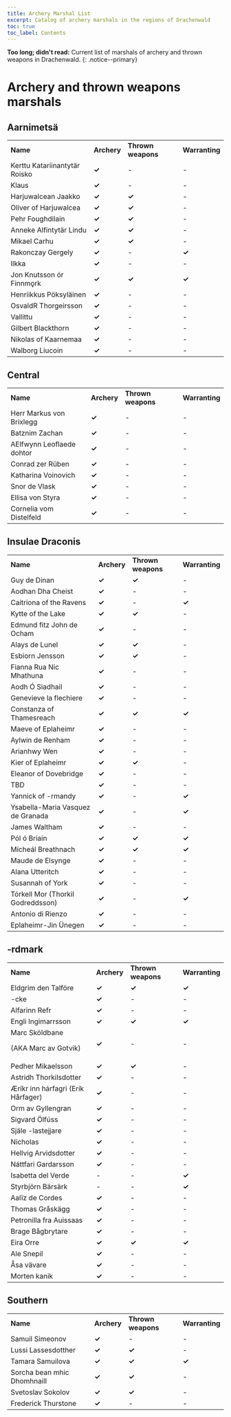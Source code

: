 ```yaml
---
title: Archery Marshal List 
excerpt: Catalog of archery marshals in the regions of Drachenwald
toc: true
toc_label: Contents
---
```


__Too long; didn't read:__ Current list of marshals of archery and thrown weapons in Drachenwald. 
{: .notice--primary}

# Archery and thrown weapons marshals 


## Aarnimetsä


<table>
  <tr>
   <td><strong>Name</strong>
   </td>
   <td><strong>Archery</strong>
   </td>
   <td><strong>Thrown weapons</strong>
   </td>
   <td><strong>Warranting</strong>
   </td>
  </tr>
  <tr>
   <td>Kerttu Katariinantytär Roisko
   </td>
   <td><strong>✓</strong>
   </td>
   <td>-
   </td>
   <td>-
   </td>
  </tr>
  <tr>
   <td>Klaus
   </td>
   <td><strong>✓</strong>
   </td>
   <td>-
   </td>
   <td>-
   </td>
  </tr>
  <tr>
   <td>Harjuwalcean Jaakko
   </td>
   <td><strong>✓</strong>
   </td>
   <td><strong>✓</strong>
   </td>
   <td>-
   </td>
  </tr>
  <tr>
   <td>Oliver of Harjuwalcea
   </td>
   <td><strong>✓</strong>
   </td>
   <td><strong>✓</strong>
   </td>
   <td>-
   </td>
  </tr>
  <tr>
   <td>Pehr Foughdilain
   </td>
   <td><strong>✓</strong>
   </td>
   <td><strong>✓</strong>
   </td>
   <td>-
   </td>
  </tr>
  <tr>
   <td>Anneke Alfintytär Lindu
   </td>
   <td><strong>✓</strong>
   </td>
   <td><strong>✓</strong>
   </td>
   <td>-
   </td>
  </tr>
  <tr>
   <td>Mikael Carhu
   </td>
   <td><strong>✓</strong>
   </td>
   <td><strong>✓</strong>
   </td>
   <td>-
   </td>
  </tr>
  <tr>
   <td>Rakonczay Gergely
   </td>
   <td><strong>✓</strong>
   </td>
   <td>-
   </td>
   <td><strong>✓</strong>
   </td>
  </tr>
  <tr>
   <td>Ilkka
   </td>
   <td><strong>✓</strong>
   </td>
   <td>-
   </td>
   <td>-
   </td>
  </tr>
  <tr>
   <td>Jon Knutsson ór Finnmǫrk
   </td>
   <td><strong>✓</strong>
   </td>
   <td><strong>✓</strong>
   </td>
   <td><strong>✓</strong>
   </td>
  </tr>
  <tr>
   <td>Henriikkus Pöksyläinen
   </td>
   <td><strong>✓</strong>
   </td>
   <td>-
   </td>
   <td>-
   </td>
  </tr>
  <tr>
   <td>OsvaldR Thorgeirsson
   </td>
   <td><strong>✓</strong>
   </td>
   <td>-
   </td>
   <td>-
   </td>
  </tr>
  <tr>
   <td>Vallittu
   </td>
   <td><strong>✓</strong>
   </td>
   <td>-
   </td>
   <td>-
   </td>
  </tr>
  <tr>
   <td>Gilbert Blackthorn
   </td>
   <td><strong>✓</strong>
   </td>
   <td>-
   </td>
   <td>-
   </td>
  </tr>
  <tr>
   <td>Nikolas of Kaarnemaa
   </td>
   <td><strong>✓</strong>
   </td>
   <td>-
   </td>
   <td>-
   </td>
  </tr>
  <tr>
   <td>Walborg Liucoin
   </td>
   <td><strong>✓</strong>
   </td>
   <td>-
   </td>
   <td>-
   </td>
  </tr>
</table>



## Central


<table>
  <tr>
   <td><strong>Name</strong>
   </td>
   <td><strong>Archery</strong>
   </td>
   <td><strong>Thrown weapons</strong>
   </td>
   <td><strong>Warranting</strong>
   </td>
  </tr>
  <tr>
   <td>Herr Markus von Brixlegg
   </td>
   <td><strong>✓</strong>
   </td>
   <td>-
   </td>
   <td>-
   </td>
  </tr>
  <tr>
   <td>Batznim Zachan
   </td>
   <td><strong>✓</strong>
   </td>
   <td>-
   </td>
   <td>-
   </td>
  </tr>
  <tr>
   <td>AElfwynn Leoflaede dohtor
   </td>
   <td><strong>✓</strong>
   </td>
   <td>-
   </td>
   <td>-
   </td>
  </tr>
  <tr>
   <td>Conrad zer Rüben
   </td>
   <td><strong>✓</strong>
   </td>
   <td>-
   </td>
   <td>-
   </td>
  </tr>
  <tr>
   <td>Katharina Voinovich
   </td>
   <td><strong>✓</strong>
   </td>
   <td>-
   </td>
   <td>-
   </td>
  </tr>
  <tr>
   <td>Snor de Vlask
   </td>
   <td><strong>✓</strong>
   </td>
   <td>-
   </td>
   <td>-
   </td>
  </tr>
  <tr>
   <td>Ellisa von Styra
   </td>
   <td><strong>✓</strong>
   </td>
   <td>-
   </td>
   <td>-
   </td>
  </tr>
  <tr>
   <td>Cornelia vom Distelfeld
   </td>
   <td><strong>✓</strong>
   </td>
   <td>-
   </td>
   <td>-
   </td>
  </tr>
</table>



## Insulae Draconis


<table>
  <tr>
   <td><strong>Name</strong>
   </td>
   <td><strong>Archery</strong>
   </td>
   <td><strong>Thrown weapons</strong>
   </td>
   <td><strong>Warranting</strong>
   </td>
  </tr>
  <tr>
   <td>Guy de Dinan
   </td>
   <td><strong>✓</strong>
   </td>
   <td><strong>✓</strong>
   </td>
   <td>-
   </td>
  </tr>
  <tr>
   <td>Aodhan Dha Cheist
   </td>
   <td><strong>✓</strong>
   </td>
   <td>-
   </td>
   <td>-
   </td>
  </tr>
  <tr>
   <td>Caitriona of the Ravens
   </td>
   <td><strong>✓</strong>
   </td>
   <td>-
   </td>
   <td><strong>✓</strong>
   </td>
  </tr>
  <tr>
   <td>Kytte of the Lake
   </td>
   <td><strong>✓</strong>
   </td>
   <td><strong>✓</strong>
   </td>
   <td>-
   </td>
  </tr>
  <tr>
   <td>Edmund fitz John de Ocham
   </td>
   <td><strong>✓</strong>
   </td>
   <td>-
   </td>
   <td>-
   </td>
  </tr>
  <tr>
   <td>Alays de Lunel
   </td>
   <td><strong>✓</strong>
   </td>
   <td><strong>✓</strong>
   </td>
   <td>-
   </td>
  </tr>
  <tr>
   <td>Esbiorn Jensson
   </td>
   <td><strong>✓</strong>
   </td>
   <td><strong>✓</strong>
   </td>
   <td>-
   </td>
  </tr>
  <tr>
   <td>Fianna Rua Nic Mhathuna
   </td>
   <td><strong>✓</strong>
   </td>
   <td>-
   </td>
   <td>-
   </td>
  </tr>
  <tr>
   <td>Aodh Ó Siadhail
   </td>
   <td><strong>✓</strong>
   </td>
   <td>-
   </td>
   <td>-
   </td>
  </tr>
  <tr>
   <td>Genevieve la flechiere
   </td>
   <td><strong>✓</strong>
   </td>
   <td>-
   </td>
   <td>-
   </td>
  </tr>
  <tr>
   <td>Constanza of Thamesreach
   </td>
   <td><strong>✓</strong>
   </td>
   <td><strong>✓</strong>
   </td>
   <td><strong>✓</strong>
   </td>
  </tr>
  <tr>
   <td>Maeve of Eplaheimr
   </td>
   <td><strong>✓</strong>
   </td>
   <td>-
   </td>
   <td>-
   </td>
  </tr>
  <tr>
   <td>Aylwin de Renham
   </td>
   <td><strong>✓</strong>
   </td>
   <td>-
   </td>
   <td>-
   </td>
  </tr>
  <tr>
   <td>Arianhwy Wen
   </td>
   <td><strong>✓</strong>
   </td>
   <td>-
   </td>
   <td>-
   </td>
  </tr>
  <tr>
   <td>Kier of Eplaheimr
   </td>
   <td><strong>✓</strong>
   </td>
   <td><strong>✓</strong>
   </td>
   <td>-
   </td>
  </tr>
  <tr>
   <td>Eleanor of Dovebridge
   </td>
   <td><strong>✓</strong>
   </td>
   <td>-
   </td>
   <td>-
   </td>
  </tr>
  <tr>
   <td>TBD
   </td>
   <td><strong>✓</strong>
   </td>
   <td>-
   </td>
   <td>-
   </td>
  </tr>
  <tr>
   <td>Yannick of -rmandy
   </td>
   <td><strong>✓</strong>
   </td>
   <td>-
   </td>
   <td><strong>✓</strong>
   </td>
  </tr>
  <tr>
   <td>Ysabella-Maria Vasquez de Granada
   </td>
   <td><strong>✓</strong>
   </td>
   <td>-
   </td>
   <td><strong>✓</strong>
   </td>
  </tr>
  <tr>
   <td>James Waltham
   </td>
   <td><strong>✓</strong>
   </td>
   <td>-
   </td>
   <td>-
   </td>
  </tr>
  <tr>
   <td>Pól ó Briain
   </td>
   <td><strong>✓</strong>
   </td>
   <td><strong>✓</strong>
   </td>
   <td><strong>✓</strong>
   </td>
  </tr>
  <tr>
   <td>Mícheál Breathnach
   </td>
   <td><strong>✓</strong>
   </td>
   <td><strong>✓</strong>
   </td>
   <td><strong>✓</strong>
   </td>
  </tr>
  <tr>
   <td>Maude de Elsynge
   </td>
   <td><strong>✓</strong>
   </td>
   <td>-
   </td>
   <td>-
   </td>
  </tr>
  <tr>
   <td>Alana Utteritch
   </td>
   <td><strong>✓</strong>
   </td>
   <td>-
   </td>
   <td>-
   </td>
  </tr>
  <tr>
   <td>Susannah of York
   </td>
   <td><strong>✓</strong>
   </td>
   <td>-
   </td>
   <td>-
   </td>
  </tr>
  <tr>
   <td>Tórkell Mor (Thorkil Godreddsson)
   </td>
   <td><strong>✓</strong>
   </td>
   <td>-
   </td>
   <td><strong>✓</strong>
   </td>
  </tr>
  <tr>
   <td>Antonio di Rienzo
   </td>
   <td><strong>✓</strong>
   </td>
   <td>-
   </td>
   <td>-
   </td>
  </tr>
  <tr>
   <td>Eplaheimr-Jin Ünegen
   </td>
   <td><strong>✓</strong>
   </td>
   <td>-
   </td>
   <td>-
   </td>
  </tr>
</table>



## -rdmark


<table>
  <tr>
   <td><strong>Name</strong>
   </td>
   <td><strong>Archery</strong>
   </td>
   <td><strong>Thrown weapons</strong>
   </td>
   <td><strong>Warranting</strong>
   </td>
  </tr>
  <tr>
   <td>Eldgrim den Talföre
   </td>
   <td><strong>✓</strong>
   </td>
   <td><strong>✓</strong>
   </td>
   <td><strong>✓</strong>
   </td>
  </tr>
  <tr>
   <td>-cke
   </td>
   <td><strong>✓</strong>
   </td>
   <td>-
   </td>
   <td>-
   </td>
  </tr>
  <tr>
   <td>Alfarinn Refr
   </td>
   <td><strong>✓</strong>
   </td>
   <td>-
   </td>
   <td>-
   </td>
  </tr>
  <tr>
   <td>Engli Ingimarrsson
   </td>
   <td><strong>✓</strong>
   </td>
   <td><strong>✓</strong>
   </td>
   <td><strong>✓</strong>
   </td>
  </tr>
  <tr>
   <td>Marc Sköldbane
<p>
(AKA Marc av Gotvik)
   </td>
   <td><strong>✓</strong>
   </td>
   <td>-
   </td>
   <td>-
   </td>
  </tr>
  <tr>
   <td>Pedher Mikaelsson
   </td>
   <td><strong>✓</strong>
   </td>
   <td><strong>✓</strong>
   </td>
   <td>-
   </td>
  </tr>
  <tr>
   <td>Astridh Thorkilsdotter
   </td>
   <td><strong>✓</strong>
   </td>
   <td>-
   </td>
   <td>-
   </td>
  </tr>
  <tr>
   <td>Æríkr inn hárfagri (Erik Hårfager)
   </td>
   <td><strong>✓</strong>
   </td>
   <td>-
   </td>
   <td>-
   </td>
  </tr>
  <tr>
   <td>Orm av Gyllengran
   </td>
   <td><strong>✓</strong>
   </td>
   <td>-
   </td>
   <td>-
   </td>
  </tr>
  <tr>
   <td>Sigvard Ölfúss
   </td>
   <td><strong>✓</strong>
   </td>
   <td>-
   </td>
   <td>-
   </td>
  </tr>
  <tr>
   <td>Själe -lastejjare
   </td>
   <td><strong>✓</strong>
   </td>
   <td>-
   </td>
   <td>-
   </td>
  </tr>
  <tr>
   <td>Nicholas
   </td>
   <td><strong>✓</strong>
   </td>
   <td>-
   </td>
   <td>-
   </td>
  </tr>
  <tr>
   <td>Hellvig Arvidsdotter
   </td>
   <td><strong>✓</strong>
   </td>
   <td>-
   </td>
   <td>-
   </td>
  </tr>
  <tr>
   <td>Náttfari Gardarsson
   </td>
   <td><strong>✓</strong>
   </td>
   <td>-
   </td>
   <td>-
   </td>
  </tr>
  <tr>
   <td>Isabetta del Verde
   </td>
   <td>-
   </td>
   <td>-
   </td>
   <td><strong>✓</strong>
   </td>
  </tr>
  <tr>
   <td>Styrbjörn Bärsärk
   </td>
   <td>-
   </td>
   <td>-
   </td>
   <td><strong>✓</strong>
   </td>
  </tr>
  <tr>
   <td>Aalïz de Cordes
   </td>
   <td><strong>✓</strong>
   </td>
   <td>-
   </td>
   <td>-
   </td>
  </tr>
  <tr>
   <td>Thomas Gråskägg
   </td>
   <td><strong>✓</strong>
   </td>
   <td>-
   </td>
   <td>-
   </td>
  </tr>
  <tr>
   <td>Petronilla fra Auissaas
   </td>
   <td><strong>✓</strong>
   </td>
   <td>-
   </td>
   <td>-
   </td>
  </tr>
  <tr>
   <td>Brage Bågbrytare
   </td>
   <td><strong>✓</strong>
   </td>
   <td>-
   </td>
   <td>-
   </td>
  </tr>
  <tr>
   <td>Eira Orre
   </td>
   <td><strong>✓</strong>
   </td>
   <td><strong>✓</strong>
   </td>
   <td><strong>✓</strong>
   </td>
  </tr>
  <tr>
   <td>Ale Snepil
   </td>
   <td><strong>✓</strong>
   </td>
   <td>-
   </td>
   <td>-
   </td>
  </tr>
  <tr>
   <td>Åsa vävare
   </td>
   <td><strong>✓</strong>
   </td>
   <td>-
   </td>
   <td>-
   </td>
  </tr>
  <tr>
   <td>Morten kanik
   </td>
   <td><strong>✓</strong>
   </td>
   <td>-
   </td>
   <td>-
   </td>
  </tr>
</table>



## Southern


<table>
  <tr>
   <td><strong>Name</strong>
   </td>
   <td><strong>Archery</strong>
   </td>
   <td><strong>Thrown weapons</strong>
   </td>
   <td><strong>Warranting</strong>
   </td>
  </tr>
  <tr>
   <td>Samuil Simeonov
   </td>
   <td><strong>✓</strong>
   </td>
   <td>-
   </td>
   <td>-
   </td>
  </tr>
  <tr>
   <td>Lussi Lassesdotther
   </td>
   <td><strong>✓</strong>
   </td>
   <td><strong>✓</strong>
   </td>
   <td>-
   </td>
  </tr>
  <tr>
   <td>Tamara Samuilova
   </td>
   <td><strong>✓</strong>
   </td>
   <td><strong>✓</strong>
   </td>
   <td><strong>✓</strong>
   </td>
  </tr>
  <tr>
   <td>Sorcha bean mhic Dhomhnaill
   </td>
   <td><strong>✓</strong>
   </td>
   <td><strong>✓</strong>
   </td>
   <td>-
   </td>
  </tr>
  <tr>
   <td>Svetoslav Sokolov
   </td>
   <td><strong>✓</strong>
   </td>
   <td><strong>✓</strong>
   </td>
   <td>-
   </td>
  </tr>
  <tr>
   <td>Frederick Thurstone
   </td>
   <td><strong>✓</strong>
   </td>
   <td>-
   </td>
   <td>-
   </td>
  </tr>
</table>

